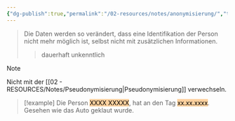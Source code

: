 ```yaml
---
{"dg-publish":true,"permalink":"/02-resources/notes/anonymisierung/","tags":["ausbildung/gfn/ap1","sicherheit/it-sicherheit"],"noteIcon":"","updated":"2025-09-27T01:32:44.486+02:00"}
---
```


>Die Daten werden so verändert, dass eine Identifikation der Person nicht mehr möglich ist, selbst nicht mit zusätzlichen Informationen.
>>dauerhaft unkenntlich

>[!note] 
>Nicht mit der [[02 - RESOURCES/Notes/Pseudonymisierung\|Pseudonymisierung]] verwechseln.

>[!example] 
>Die Person <mark style="background: #FFB86CA6;">XXXX XXXXX</mark>, hat an den Tag <mark style="background: #FFB86CA6;">xx.xx.xxxx</mark>.
>Gesehen wie das Auto geklaut wurde.

